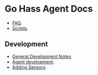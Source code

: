 <!--
 Copyright (c) 2024 Joshua Rich <joshua.rich@gmail.com>

 This software is released under the MIT License.
 https://opensource.org/licenses/MIT
-->

# Go Hass Agent Docs

- [FAQ](faq.md).
- [Scripts](scripts.md).

## Development

- [General Development Notes](development/README.md).
- [Agent development](development/agent.md).
- [Adding Sensors](development/sensors.md).
